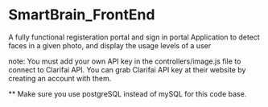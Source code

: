 # SmartBrain_FrontEnd
A fully functional registeration portal and sign in portal
Application to detect faces in a given photo, and display the usage levels of a user

note:
You must add your own API key in the controllers/image.js file to connect to Clarifai API.
You can grab Clarifai API key at their website by creating an account with them.

** Make sure you use postgreSQL instead of mySQL for this code base.
